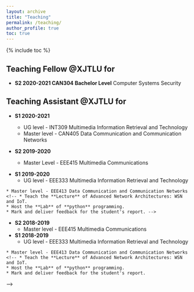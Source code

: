 ```yaml
---
layout: archive
title: "Teaching"
permalink: /teaching/
author_profile: true
toc: true
---
```

{% include toc %}

## Teaching Fellow @XJTLU for 
* **S2 2020-2021 CAN304 Bachelor Level** Computer Systems Security

## Teaching Assistant @XJTLU for 
* **S1 2020-2021**
	* UG level     - INT309 Multimedia Information Retrieval and Technology
	* Master level - CAN405 Data Communication and Communication Networks

* **S2 2019-2020**
	* Master Level - EEE415 Multimedia Communications
<!-- 	* Teach the **Lecture** of Why LSTM outperforms RNN.
	* Host the **Lab** of **AI and python** programming.
	* Mark and deliver feedback for the student's report. -->
* **S1 2019-2020** 
	* UG level     - EEE333 Multimedia Information Retrieval and Technology
	<!-- * Host the **Lab** of **Java** and **Matlab** programming.
	* Mark and deliver feedback for the student's report. -->
<!-- * **S1 2019-2020**  -->
	* Master level - EEE413 Data Communication and Communication Networks
	<!-- * Teach the **Lecture** of Advanced Network Architectures: WSN and IoT.
	* Host the **Lab** of **python** programming.
	* Mark and deliver feedback for the student's report. -->
* **S2 2018-2019** 
	* Master level - EEE415 Multimedia Communications
	<!-- * Host the **Lab** of **python** programming.
	* Mark and deliver feedback for the student's report. -->
* **S1 2018-2019**
	* UG level     - EEE333 Multimedia Information Retrieval and Technology
	<!-- * Host the **lab sections** of **Java** and **Matlab** programming.
	* Mark and deliver feedback for the student's report. -->
<!-- * **S1 2018-2019** -->
	* Master level - EEE413 Data Communication and Communication Networks
	<!-- * Teach the **Lecture** of Advanced Network Architectures: WSN and IoT.
	* Host the **Lab** of **python** programming.
	* Mark and deliver feedback for the student's report.
 -->
